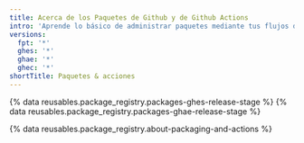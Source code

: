 ```yaml
---
title: Acerca de los Paquetes de Github y de Github Actions
intro: 'Aprende lo básico de administrar paquetes mediante tus flujos de trabajo de {% data variables.product.prodname_actions %}.'
versions:
  fpt: '*'
  ghes: '*'
  ghae: '*'
  ghec: '*'
shortTitle: Paquetes & acciones
---
```


{% data reusables.package_registry.packages-ghes-release-stage %}
{% data reusables.package_registry.packages-ghae-release-stage %}

{% data reusables.package_registry.about-packaging-and-actions %}
